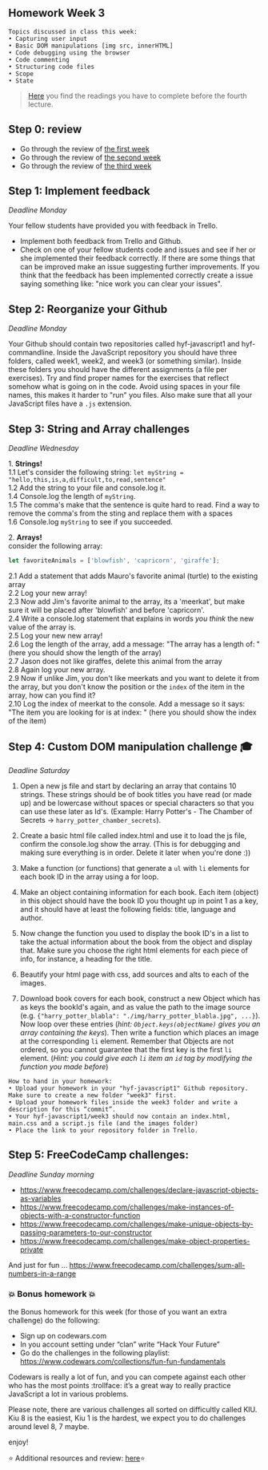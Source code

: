 ## Homework Week 3

```
Topics discussed in class this week:
• Capturing user input
• Basic DOM manipulations [img src, innerHTML]
• Code debugging using the browser
• Code commenting
• Structuring code files
• Scope
• State
```

>[Here](/Week3/README.md) you find the readings you have to complete before the fourth lecture.

## Step 0: review
- Go through the review of [the first week](/Week1/REVIEW.md)
- Go through the review of [the second week](/Week2/REVIEW.md) 
- Go through the review of [the third week](/Week3/REVIEW.md) 

## Step 1: Implement feedback

_Deadline Monday_

Your fellow students have provided you with feedback in Trello. 

- Implement both feedback from Trello and Github.
- Check on one of your fellow students code and issues and see if her or she implemented their feedback correctly. If there are some things that can be improved make an issue suggesting further improvements. If you think that the feedback has been implemented correctly create a issue saying something like: "nice work you can clear your issues".

## Step 2: Reorganize your Github 

_Deadline Monday_

Your Github should contain two repositories called hyf-javascript1 and hyf-commandline. Inside the JavaScript repository you should have three folders, called week1, week2, and week3 (or something similar). Inside these folders you should have the different assignments (a file per exercises). Try and find proper names for the exercises that reflect somehow what is going on in the code. Avoid using spaces in your file names, this makes it harder to "run" you files. Also make sure that all your JavaScript files have a `.js` extension.

## Step 3: String and Array challenges

_Deadline Wednesday_ 

1\. **Strings!**  
1\.1 Let's consider the following string: `let myString = "hello,this,is,a,difficult,to,read,sentence"`   
1\.2 Add the string to your file and console.log it.   
1\.4 Console.log the length of `myString`.   
1\.5 The comma's make that the sentence is quite hard to read. Find a way to remove the comma's from the sting and replace them with a spaces  
1\.6 Console.log `myString` to see if you succeeded.  

2\. **Arrays!**   
consider the following array:

```js
let favoriteAnimals = ['blowfish', 'capricorn', 'giraffe'];
```

2\.1 Add a statement that adds Mauro's favorite animal (turtle) to the existing array   
2\.2 Log your new array!   
2\.3 Now add Jim's favorite animal to the array, its a 'meerkat', but make sure it will be placed after 'blowfish' and before 'capricorn'.   
2\.4 Write a console.log statement that explains in words _you think_ the new value of the array is.   
2\.5 Log your new new array!   
2\.6 Log the length of the array, add a message: "The array has a length of: "(here you should show the length of the array)   
2\.7 Jason does not like giraffes, delete this animal from the array   
2\.8 Again log your new array.   
2\.9 Now if unlike Jim, you don't like meerkats and you want to delete it from the array, but you don't know the position or the `index` of the item in the array, how can you find it?   
2\.10 Log the index of meerkat to the console. Add a message so it says: "The item you are looking for is at index: " (here you should show the index of the item)


## Step 4: Custom DOM manipulation challenge :mortar_board:

_Deadline Saturday_

1. Open a new js file and start by declaring an array that contains 10 strings. These strings should be of book titles you have read (or made up) and be lowercase without spaces or special characters so that you can use these later as Id's. (Example: Harry Potter's - The Chamber of Secrets -> `harry_potter_chamber_secrets`). 

2. Create a basic html file called index.html and use it to load the js file, confirm the console.log show the array. (This is for debugging and making sure everything is in order. Delete it later when you're done :))

3. Make a function (or functions) that generate a `ul` with `li` elements for each book ID in the array using a for loop. 

4. Make an object containing information for each book. Each item (object) in this object should have the book ID you thought up in point 1 as a key, and it should have at least the following fields: title, language and author. 

5. Now change the function you used to display the book ID's in a list to take the actual information about the book from the object and display that. Make sure you choose the right html elements for each piece of info, for instance, a heading for the title.

6. Beautify your html page with css, add sources and alts to each of the images.
 
7. Download book covers for each book, construct a new Object which has as keys the bookId's again, and as value the path to the image source (e.g. `{"harry_potter_blabla": "./img/harry_potter_blabla.jpg", ...}`). Now loop over these entries (_hint: `Object.keys(objectName)` gives you an array containing the keys_). Then write a function which places an image at the corresponding `li` element. Remember that Objects are not ordered, so you cannot guarantee that the first key is the first `li` element. (_Hint: you could give each `li` item an `id` tag by modifying the function you made before_)

```
How to hand in your homework:
• Upload your homework in your "hyf-javascript1" Github repository. Make sure to create a new folder "week3" first. 
• Upload your homework files inside the week3 folder and write a description for this “commit”.
• Your hyf-javascript1/week3 should now contain an index.html, main.css and a script.js file (and the images folder)
• Place the link to your repository folder in Trello.
```

## Step 5: **FreeCodeCamp challenges:**

_Deadline Sunday morning_

- https://www.freecodecamp.com/challenges/declare-javascript-objects-as-variables
- https://www.freecodecamp.com/challenges/make-instances-of-objects-with-a-constructor-function
- https://www.freecodecamp.com/challenges/make-unique-objects-by-passing-parameters-to-our-constructor
- https://www.freecodecamp.com/challenges/make-object-properties-private


And just for fun ... https://www.freecodecamp.com/challenges/sum-all-numbers-in-a-range

### :boom: Bonus homework :boom:
the Bonus homework for this week (for those of you want an extra challenge) do the following:

- Sign up on codewars.com
- In you account setting under “clan” write “Hack Your Future” 
- Go do the challenges in the following playlist: https://www.codewars.com/collections/fun-fun-fundamentals

Codewars is really a lot of fun, and you can compete against each other who has the most points :trollface:
it’s a great way to really practice JavaScript a lot in various problems.

Please note, there are various challenges all sorted on difficultly called KIU. Kiu 8 is the easiest, Kiu 1 is the hardest, we expect you to do challenges around level 8, 7 maybe.

enjoy!

:star: Additional resources and review: [here](/Week3/REVIEW.md):star:



